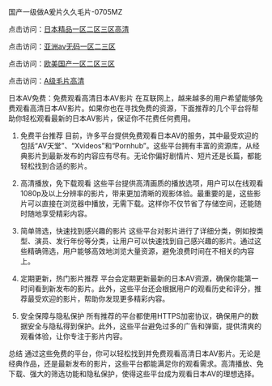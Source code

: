 
国产一级做A爰片久久毛片-0705MZ

点击访问：<a href="https://heiliao2dmwwy.pages.dev">日本精品一区二区三区高清</a>

点击访问：<a href="https://heiliaoll4qsx.pages.dev">亚洲av无码一区二三区</a>

点击访问：<a href="https://heiliaowzu4ur.pages.dev">欧美国产一区二区三区</a>

点击访问：<a href="https://heiliaozj3tjd.pages.dev">A级毛片高清</a>



日本AV免费：免费观看高清日本AV影片
在互联网上，越来越多的用户希望能够免费观看高清日本AV影片。如果你也在寻找免费的资源，下面推荐的几个平台将帮助你轻松观看最新的日本AV影片，保证你不花费任何费用。

1. 免费平台推荐
目前，许多平台提供免费观看日本AV的服务，其中最受欢迎的包括“AV天堂”、“Xvideos”和“Pornhub”。这些平台拥有丰富的资源库，从经典影片到最新发布的内容应有尽有。无论你偏好剧情片、短片还是长篇，都能轻松找到合适的影片。

2. 高清播放，免下载观看
这些平台提供高清画质的播放选项，用户可以在线观看1080p及以上分辨率的影片，带来更加清晰的观影体验。最重要的是，这些影片可以直接在浏览器中播放，无需下载。这样你不仅节省了存储空间，还能随时随地享受精彩内容。

3. 简单筛选，快速找到感兴趣的影片
这些平台对影片进行了详细分类，例如按类型、演员、发行年份等分类，让用户可以快速找到自己感兴趣的影片。通过这些精确筛选，用户能够高效地浏览大量资源，避免浪费时间在不相关的内容上。

4. 定期更新，热门影片推荐
平台会定期更新最新的日本AV资源，确保你能第一时间看到新发布的影片。此外，这些平台还会根据用户的观看历史和评分，推荐最受欢迎的影片，帮助你发现更多精彩内容。

5. 安全保障与隐私保护
所有推荐的平台都使用HTTPS加密协议，确保用户的数据安全与隐私得到保护。此外，这些平台避免过多的广告和弹窗，提供清爽的观看体验，让你专注于影片内容。

总结
通过这些免费的平台，你可以轻松找到并免费观看高清日本AV影片。无论是经典作品，还是最新发布的影片，这些平台都能满足你的观看需求。高清播放、免下载、强大的筛选功能和隐私保护，使得这些平台成为观看日本AV的理想选择。








<span style="display:none;">[Canonical link]( https://github.com/kol20250709/654603 ）</span>
